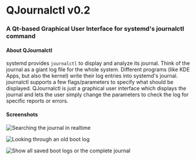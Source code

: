 # QJournalctl v0.2
### A Qt-based Graphical User Interface for systemd's journalctl command 



#### About QJournalctl 
systemd provides `journalctl` to display and analyze its journal. Think of
the journal as a giant log file for the whole system. Different programs
(like KDE Apps, but also the kernel) write their log entries into systemd's
journal. journalctl supports a few flags/parameters to specify what should
be displayed. QJournalctl is just a graphical user interface which displays
the journal and lets the user simply change the parameters to check the log
for specific reports or errors.


#### Screenshots
![Searching the journal in realtime](http://image.prntscr.com/image/1c42499604ae4a69882af8869efac24e.png "Searching the journal")

![Looking through an old boot log](http://image.prntscr.com/image/13de56e1fa74401283ec2593afa51a89.png "Looking through an old boot log")

![Show all saved boot logs or the complete journal](http://image.prntscr.com/image/3d7ba5b4d684489db4184b5cd97743c9.png "Show all saved boot logs or the complete journal")


